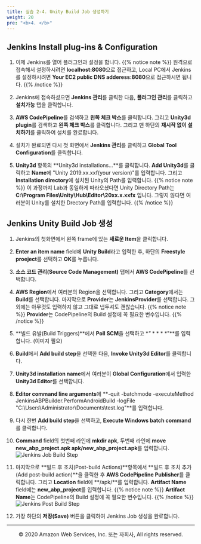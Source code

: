 ```yaml
---
title: 실습 2-4. Unity Build Job 생성하기
weight: 20
pre: "<b>4. </b>"
---
```


## Jenkins Install plug-ins & Configuration

1. 이제 Jenkins를 열어 플러그인과 설정을 합니다. 
{{% notice note %}}
원격으로 접속해서 설정하시려면 **localhost:8080**으로 접근하고, Local PC에서 Jenkins를 설정하시려면 **Your EC2 public DNS adderess:8080**으로 접근하시면 됩니다.
{{% /notice %}}
2. Jenkins에 접속하셨으면 **Jenkins 관리**를 클릭한 다음, **플러그인 관리**를 클릭하고 **설치가능** 탭을 클릭합니다. 

3. **AWS CodePipeline**를 검색하고 **왼쪽 체크 박스**를 클릭합니다. 그리고 **Unity3d plugin**를 검색하고 **왼쪽 체크 박스**를 클릭합니다. 그리고 맨 하단의 **재시작 없이 설치하기**를 클릭하여 설치를 완료합니다.
   
4. 설치가 완료되면 다시 첫 화면에서 **Jenkins 관리**를 클릭하고 **Global Tool Configuration**를 클릭합니다.

5. **Unity3d** 항목의 **Unity3d installations...**를 클릭합니다. **Add Unity3d**를 클릭하고 **Name**에 "Unity 2019.xx.xxf(your version)"를 입력합니다. 그리고 **Installation directory**에 설치된 Unity의 Path를 입력합니다.
{{% notice note %}}
이 과정까지 Lab과 동일하게 따라오셨다면 Unity Directory Path는 **C:\Program Files\Unity\Hub\Editor\20xx.x.xxfx** 입니다. 그렇지 않다면 여러분이 Unity를 설치한 Drectory Path를 입력합니다.
{{% /notice %}}

## Jenkins Unity Build Job 생성

1. Jenkins의 첫화면에서 왼쪽 frame에 있는 **새로운 Item**을 클릭합니다. 
2. **Enter an item name** field에 **Unity Build**라고 입력한 후, 하단의 **Freestyle proeject**를 선택하고 **OK**를 누릅니다. 
3. **소스 코드 관리(Source Code Management)** 탭에서 **AWS CodePipeline**를 선택합니다.
4. **AWS Region**에서 여러분의 Region을 선택합니다. 그리고 **Category**에서는 **Build**를 선택합니다. 마지막으로 **Provider**는 **JenkinsProvider**를 선택합니다. 그외에는 아무것도 입력하지 않고 그대로 냅두셔도 괜찮습니다.
{{% notice note %}}
**Provider**는 CodePipeline의 Build 설정에 꼭 필요한 변수입니다. 
{{% /notice %}}

5. **빌드 유발(Build Triggers)**에서 **Poll SCM**을 선택하고 **"* * * * *"**를 입력합니다. (이미지 필요)

6. **Build**에서 **Add build step**을 선택한 다음, **Invoke Unity3d Editor**를 클릭합니다. 

7. **Unity3d installation name**에서 여러분이 **Global Configuration**에서 입력한 **Unity3d Editor**를 선택합니다.

8. **Editor command line arguments**에 **-quit -batchmode -executeMethod JenkinsABPBuilder.PerformAndroidBuild -logFile "C:\Users\Administrator\Documents\test.log"**를 입력합니다.

9. 다시 한번 **Add build step**을 선택하고, **Execute Windows batch command**를 클릭합니다.

10. **Command** field의 첫번째 라인에 **mkdir apk**, 두번째 라인에 **move new_abp_project.apk apk/new_abp_project.apk**를 입력합니다.
![Jenkins Job Build Step]("/images/ec2/jenkinsjobbuildstep.png")

11. 마지막으로 **빌드 후 조치(Post-build Actions)**항목에서 **빌드 후 조치 추가(Add post-build action)**을 클릭한 후 **AWS CodePipeline Publisher**를 클릭합니다. 그리고 **Location** field에 **/apk/**를 입력합니다. **Artifact Name** field에는 **new_abp_project**를 입력합니다.
{{% notice note %}}
**Artifact Name**는 CodePipeline의 Build 설정에 꼭 필요한 변수입니다. 
{{% /notice %}}
![Jenkins Post Build Step]("/images/ec2/jenkinspostbuild.png")

12. 가장 하단의 **저장(Save)** 버튼을 클릭하여 Jenkins Job 생성을 완료합니다.


---
<p align="center">
© 2020 Amazon Web Services, Inc. 또는 자회사, All rights reserved.
</p>
